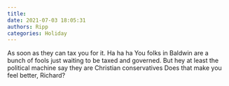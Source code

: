 ```yaml
---
title: 
date: 2021-07-03 18:05:31
authors: Ripp
categories: Holiday
---
```


 As soon as they can tax you for it.   Ha ha ha 
You folks in Baldwin are a bunch of fools just waiting to be taxed and governed.   But hey at least the political machine say they are Christian conservatives   Does that make you feel better, Richard?